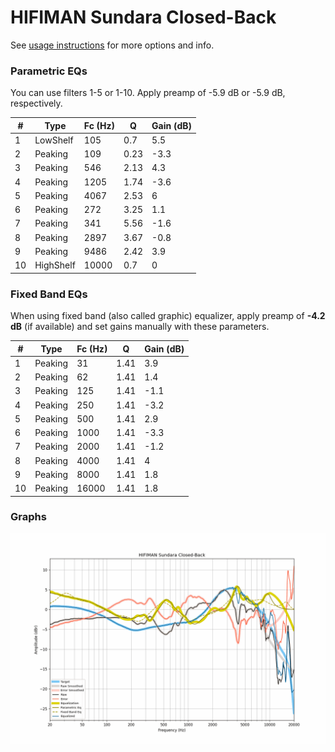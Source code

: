 # HIFIMAN Sundara Closed-Back
See [usage instructions](https://github.com/jaakkopasanen/AutoEq#usage) for more options and info.

### Parametric EQs
You can use filters 1-5 or 1-10. Apply preamp of -5.9 dB or -5.9 dB, respectively.

|   # | Type      |   Fc (Hz) |    Q |   Gain (dB) |
|-----|-----------|-----------|------|-------------|
|   1 | LowShelf  |       105 | 0.7  |         5.5 |
|   2 | Peaking   |       109 | 0.23 |        -3.3 |
|   3 | Peaking   |       546 | 2.13 |         4.3 |
|   4 | Peaking   |      1205 | 1.74 |        -3.6 |
|   5 | Peaking   |      4067 | 2.53 |         6   |
|   6 | Peaking   |       272 | 3.25 |         1.1 |
|   7 | Peaking   |       341 | 5.56 |        -1.6 |
|   8 | Peaking   |      2897 | 3.67 |        -0.8 |
|   9 | Peaking   |      9486 | 2.42 |         3.9 |
|  10 | HighShelf |     10000 | 0.7  |         0   |

### Fixed Band EQs
When using fixed band (also called graphic) equalizer, apply preamp of **-4.2 dB** (if available) and set gains manually with these parameters.

|   # | Type    |   Fc (Hz) |    Q |   Gain (dB) |
|-----|---------|-----------|------|-------------|
|   1 | Peaking |        31 | 1.41 |         3.9 |
|   2 | Peaking |        62 | 1.41 |         1.4 |
|   3 | Peaking |       125 | 1.41 |        -1.1 |
|   4 | Peaking |       250 | 1.41 |        -3.2 |
|   5 | Peaking |       500 | 1.41 |         2.9 |
|   6 | Peaking |      1000 | 1.41 |        -3.3 |
|   7 | Peaking |      2000 | 1.41 |        -1.2 |
|   8 | Peaking |      4000 | 1.41 |         4   |
|   9 | Peaking |      8000 | 1.41 |         1.8 |
|  10 | Peaking |     16000 | 1.41 |         1.8 |

### Graphs
![](./HIFIMAN%20Sundara%20Closed-Back.png)
